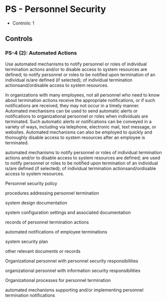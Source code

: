 # PS - Personnel Security

* Controls: 1

## Controls

### PS-4 (2): Automated Actions

Use automated mechanisms to notify personnel or roles of individual termination actions and/or to disable access to system resources are defined; to notify personnel or roles to be notified upon termination of an individual is/are defined (if selected); of individual termination actionsand/ordisable access to system resources.

In organizations with many employees, not all personnel who need to know about termination actions receive the appropriate notifications, or if such notifications are received, they may not occur in a timely manner. Automated mechanisms can be used to send automatic alerts or notifications to organizational personnel or roles when individuals are terminated. Such automatic alerts or notifications can be conveyed in a variety of ways, including via telephone, electronic mail, text message, or websites. Automated mechanisms can also be employed to quickly and thoroughly disable access to system resources after an employee is terminated.

 automated mechanisms to notify personnel or roles of individual termination actions and/or to disable access to system resources are defined; are used to notify personnel or roles to be notified upon termination of an individual is/are defined (if selected); of individual termination actionsand/ordisable access to system resources.

Personnel security policy

procedures addressing personnel termination

system design documentation

system configuration settings and associated documentation

records of personnel termination actions

automated notifications of employee terminations

system security plan

other relevant documents or records

Organizational personnel with personnel security responsibilities

organizational personnel with information security responsibilities

Organizational processes for personnel termination

automated mechanisms supporting and/or implementing personnel termination notifications

